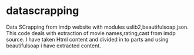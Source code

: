 # datascrapping
Data SCrapping from imdp website with modules uslib2,beautifulsoap,json.
This code deals with extraction of movie names,rating,cast from imdp source.
I have taken Html content and divided in to parts and using beautifulsoap i have extracted content.
